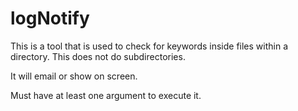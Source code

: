 # logNotify

This is a tool that is used to check for keywords inside files within a directory. This does not do subdirectories. 

It will email or show on screen. 

Must have at least one argument to execute it.
